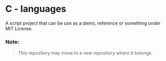 # C - languages

A script project that can be use as a demo, reference or something under MIT License.

### Note:
> This repository may move to a new repository where it belongs.
